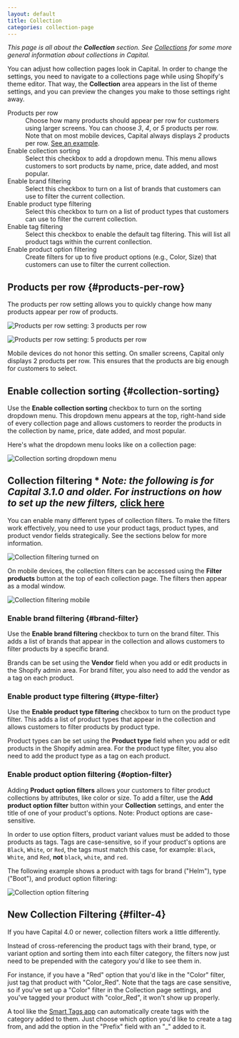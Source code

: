 ```yaml
---
layout: default
title: Collection
categories: collection-page
---
```


_This page is all about the **Collection** section. See [Collections](../collections) for some more general information about collections in Capital._

You can adjust how collection pages look in Capital. In order to change the settings, you need to navigate to a collections page while using Shopify's theme editor. That way, the **Collection** area appears in the list of theme settings, and you can preview the changes you make to those settings right away.

<dl>
  <dt>Products per row</dt>
  <dd>Choose how many products should appear per row for customers using larger screens. You can choose <em>3</em>, <em>4</em>, or <em>5</em> products per row. Note that on most mobile devices, Capital always displays <em>2</em> products per row. <a href="#products-per-row">See an example</a>.</dd>
  <dt>Enable collection sorting</dt>
  <dd>Select this checkbox to add a dropdown menu. This menu allows customers to sort products by name, price, date added, and most popular.</dd>
  <dt>Enable brand filtering</dt>
  <dd>Select this checkbox to turn on a list of brands that customers can use to filter the current collection.</dd>
  <dt>Enable product type filtering</dt>
  <dd>Select this checkbox to turn on a list of product types that customers can use to filter the current collection.</dd>
  <dt>Enable tag filtering</dt>
  <dd>Select this checkbox to enable the default tag filtering. This will list all product tags within the current conllection.</dd>
  <dt>Enable product option filtering</dt>
  <dd>Create filters for up to five product options (e.g., Color, Size) that customers can use to filter the current collection.</dd>
</dl>

## Products per row {#products-per-row}

The products per row setting allows you to quickly change how many products appear per row of products.

![Products per row setting: 3 products per row](../images/products-per-row-3-collection.png)

![Products per row setting: 5 products per row](../images/products-per-row-5-collection.png)

Mobile devices do not honor this setting. On smaller screens, Capital only displays 2 products per row. This ensures that the products are big enough for customers to select.

## Enable collection sorting {#collection-sorting}

Use the **Enable collection sorting** checkbox to turn on the sorting dropdown menu. This dropdown menu appears at the top, right-hand side of every collection page and allows customers to reorder the products in the collection by name, price, date added, and most popular.

Here's what the dropdown menu looks like on a collection page:

![Collection sorting dropdown menu](../images/collection-sorting.png)

## Collection filtering &ast; *Note: the following is for Capital 3.1.0 and older. For instructions on how to set up the new filters,* [click here](#filter-4)

You can enable many different types of collection filters. To make the filters work effectively, you need to use your product tags, product types, and product vendor fields strategically. See the sections below for more information.



![Collection filtering turned on](../images/collection-filtering.png)

On mobile devices, the collection filters can be accessed using the **Filter products** button at the top of each collection page. The filters then appear as a modal window.

![Collection filtering mobile](../images/filter-collection-mobile.png)

### Enable brand filtering {#brand-filter}

Use the **Enable brand filtering** checkbox to turn on the brand filter. This adds a list of brands that appear in the collection and allows customers to filter products by a specific brand.

Brands can be set using the **Vendor** field when you add or edit products in the Shopify admin area. For brand filter, you also need to add the vendor as a tag on each product.

### Enable product type filtering {#type-filter}

Use the **Enable product type filtering** checkbox to turn on the product type filter. This adds a list of product types that appear in the collection and allows customers to filter products by product type.

Product types can be set using the **Product type** field when you add or edit products in the Shopify admin area. For the product type filter, you also need to add the product type as a tag on each product.

### Enable product option filtering {#option-filter}

Adding **Product option filters** allows your customers to filter product collections by attributes, like color or size. To add a filter, use the **Add product option filter** button within your **Collection** settings, and enter the title of one of your product's options. Note: Product options are case-sensitive.

In order to use option filters, product variant values must be added to those products as tags. Tags are case-sensitive, so if your product's options are `Black`, `White`, or `Red`, the tags must match this case, for example: `Black`, `White`, and `Red`, __not__ `black`, `white`, and `red`.

The following example shows a product with tags for brand ("Helm"), type ("Boot"), and product option filtering:

![Collection option filtering](../images/collection-option-filtering.png)

## New Collection Filtering {#filter-4}

If you have Capital 4.0 or newer, collection filters work a little differently. 

Instead of cross-referencing the product tags with their brand, type, or variant option and sorting them into each filter category, the filters now just need to be prepended with the category you'd like to see them in. 

For instance, if you have a "Red" option that you'd like in the "Color" filter, just tag that product with "Color_Red". Note that the tags are case sensitive, so if you've set up a "Color" filter in the Collection page settings, and you've tagged your product with "color_Red", it won't show up properly. 

A tool like the [Smart Tags app](https://apps.shopify.com/smart-tags) can automatically create tags with the category added to them. Just choose which option you'd like to create a tag from, and add the option in the "Prefix" field with an "\_" added to it. 
